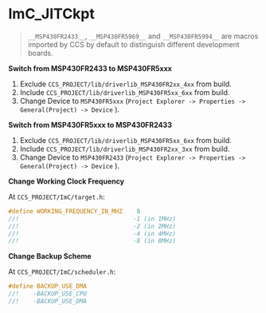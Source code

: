 # ImC_JITCkpt



> `__MSP430FR2433__`, `__MSP430FR5969__` and `__MSP430FR5994__` are macros imported by CCS by default to distinguish different development boards.



**Switch from MSP430FR2433 to MSP430FR5xxx**

1. Exclude `CCS_PROJECT/lib/driverlib_MSP430FR2xx_4xx` from build.
2. Include `CCS_PROJECT/lib/driverlib_MSP430FR5xx_6xx` from build.
3. Change Device to `MSP430FR5xxx` (`Project Explorer -> Properties -> General(Project) -> Device` ).

**Switch from MSP430FR5xxx to MSP430FR2433**

1. Exclude `CCS_PROJECT/lib/driverlib_MSP430FR5xx_6xx` from build.
2. Include `CCS_PROJECT/lib/driverlib_MSP430FR2xx_3xx` from build.
3. Change Device to `MSP430FR2433` (`Project Explorer -> Properties -> General(Project) -> Device` ).

**Change Working Clock Frequency**

At `CCS_PROJECT/ImC/target.h`:

```c
#define WORKING_FREQUENCY_IN_MHZ    8
//!                                -1 (in 1MHz)
//!                                -2 (in 2MHz)
//!                                -4 (in 4MHz)
//!                                -8 (in 8MHz)
```

**Change Backup Scheme**

At `CCS_PROJECT/ImC/scheduler.h`:

```c
#define BACKUP_USE_DMA
//!    -BACKUP_USE_CPU
//!    -BACKUP_USE_DMA
```

